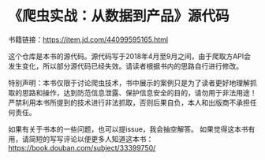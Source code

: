 《爬虫实战：从数据到产品》源代码
===========================

书籍链接：https://item.jd.com/44099595165.html

这个仓库是本书的源代码。源代码写于2018年4月至9月之间，由于爬取方API会发生变化，所以部分源代码已经失效。请读者根据书内的思路自行进行修改。

特别声明：本书仅限于讨论爬虫技术，书中展示的案例只是为了读者更好地理解抓取的思路和操作，达到防范信息泄露、保护信息安全的目的，请勿用于非法用途！严禁利用本书所提到的技术进行非法抓取，否则后果自负，本人和出版商不承担任何责任。

如果有关于书本的一些问题，也可以提issue，我会抽空解答。
如果觉得这本书有用，请简短的写写评论以便更多人知道这本书： https://book.douban.com/subject/33399750/
